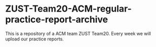 # ZUST-Team20-ACM-regular-practice-report-archive
This is a repository of a ACM team ZUST Team20. Every week we will upload our practice reports.
